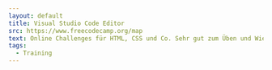 ```yaml
---
layout: default
title: Visual Studio Code Editor
src: https://www.freecodecamp.org/map
text: Online Challenges für HTML, CSS und Co. Sehr gut zum Üben und Wiederholen.
tags:
  - Training
---
```

